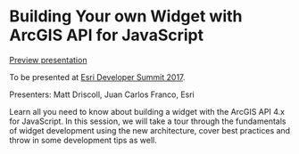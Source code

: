 # Building Your own Widget with ArcGIS API for JavaScript

[Preview presentation](https://jcfranco.github.io/dev-summit-2017-building-your-own-widget/slides/#/)

To be presented at [Esri Developer Summit 2017](http://www.esri.com/events/devsummit).

Presenters: Matt Driscoll, Juan Carlos Franco, Esri

Learn all you need to know about building a widget with the ArcGIS API 4.x for JavaScript. In this session, we will take a tour through the fundamentals of widget development using the new architecture, cover best practices and throw in some development tips as well.